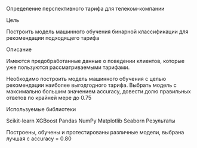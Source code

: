 Определение перспективного тарифа для телеком-компании

Цель

Построить модель машинного обучения бинарной классификации для рекомендации подходящего тарифа

Описание

Имеются предобработанные данные о поведении клиентов, которые уже пользуются рассматриваемыми тарифами.

Необходимо построить модель машинного обучения с целью рекомендации наиболее выгодгодного тарифа. Выбрать модель с максимально большим значением accuracy, довести долю правильных ответов по крайней мере до 0.75

Используемые библиотеки

Scikit-learn
XGBoost
Pandas
NumPy
Matplotlib
Seaborn
Результаты

Построены, обучены и протестированы различные модели, выбрана лучшая с accuracy = 0.80
